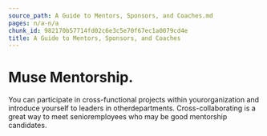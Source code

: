 ```yaml
---
source_path: A Guide to Mentors, Sponsors, and Coaches.md
pages: n/a-n/a
chunk_id: 982170b57714fd02c6e3c5e70f67ec1a0079cd4e
title: A Guide to Mentors, Sponsors, and Coaches
---
```

# Muse Mentorship.

You can participate in cross-functional projects within yourorganization and introduce yourself to leaders in otherdepartments. Cross-collaborating is a great way to meet senioremployees who may be good mentorship candidates.
